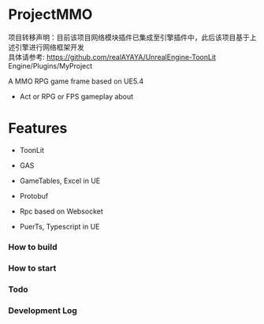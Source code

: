 # ProjectMMO
项目转移声明：目前该项目网络模块插件已集成至引擎插件中，此后该项目基于上述引擎进行网络框架开发  
具体请参考: https://github.com/realAYAYA/UnrealEngine-ToonLit  
Engine/Plugins/MyProject  

A MMO RPG game frame based on UE5.4
- Act or RPG or FPS gameplay about

# Features

- ToonLit
- GAS
- GameTables, Excel in UE

- Protobuf
- Rpc based on Websocket
- PuerTs, Typescript in UE

### How to build

### How to start

### Todo

### Development Log


